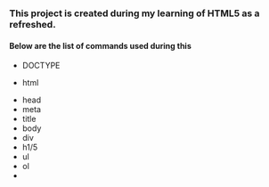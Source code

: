 ### This project is created during my learning of HTML5 as a refreshed. 

#### Below are the list of commands used during this

- DOCTYPE
* html
+ head
+ meta
+ title
+ body
+ div
+ h1/5
+ ul
+ ol
+ 
